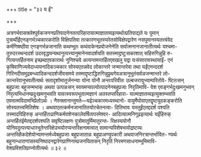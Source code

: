 +++
title = "३२ य ईं"

+++

अत्रगर्भवासक्लेश्पूर्वकजननप्रतिपादनेनतत्परिहारायात्माज्ञातव्यइत्यर्थात्प्रतिपाद्यते यः पुमान् पुत्रार्थीईंएनङ्गर्भञ्चकारकरोति विक्षिपतिवा तत्कारणभूतस्यरेतसोविक्षेपद्वारेण नसपुमानस्यतत्त्वंवेद कर्मणिषष्ठीवा एनङ्गर्भन्नजानाति कथम्भूतः कथंवाकेनप्रयोजनेनेति सर्वात्मनानजानातीत्यर्थः यश्चमा- तुरुदरस्थन्ददर्श उदरवृद्ध्यन्यथानुत्पत्त्यानुमानेनवादर्शयति सतस्माद्द्रष्टुःसकाशात् सहिरुगिन्नुहि रु- गित्यन्तर्हितनाम इच्छब्दएवकारार्थः नुनिश्चये अत्यन्तमन्तर्हितएवखलु यद्वा यःसंसारावस्थायांईं- एनं कृषिवाणिज्यवेदाध्ययनादिकञ्चकार सोस्यएतन्नवेद लोकान्तरे जन्मान्तरेवा तथा यईंएनन्ददर्श गिरिनदीसमुद्रबन्ध्वादिकन्ददर्शजीवसमये तस्माद्दृष्टाद्धिरुगिन्नुप्रुथगेवअत्रानुभूतंसर्वन्नजन्मान्तरे लो- कान्तरेवानुभवतीत्यर्थः सतादृशोमातुर्जनन्याः योना योनौ अन्तःपरिवीतः उल्बजरायुभ्याम्परितोवे- ष्टितःसन् बहुप्रजाः बहुजन्मभाक् अथवा उत्पन्नःसन् स्वयमप्यपत्योत्पादनेनबहुप्रजाः निरृतिमावि- वेश एवङ्गर्भदुःखमनुभवन् निरृत्यभिधानम्प्रदुःखमनुभवति यावत्स्वरूपभूतात्मज्ञानं अतस्तप्तरिहारा- यात्माज्ञातव्यइत्युक्तम्भवति एवमात्मविदामभिप्रेतोऽर्थः । नैरुक्तानान्तुमते—यईञ्चकारमध्यस्थानो- वायुर्मेघोवाएतद्वृष्ट्युदकङ्करोति सोस्यतत्त्वमितिशेषः । अथवाएतत्कर्मनजानातितयोरचेतनत्वा- दितिभावः यस्तुईंएतद्ददर्श पश्यति तस्मादपिहिरुक् अन्तर्हितःप्राणिकर्मवशेनकालेवर्षितापरमेश्वर- आदित्यात्मनिगूढइत्यार्थः यईंहिरुक् अन्तर्हितंईमेतद्ददर्शपश्यति सवृष्टिलक्षणः पुत्रोमातुर्मिमातुरन्त- रिक्षस्ययोनौ योनिवदुत्पत्त्याधारभूतेन्तरिक्षेउभयोरप्यन्तरिक्षनामत्वात् सामान्यविशेषभावोद्रष्टव्यः अन्तरिक्षैकदेशेयोन्यामन्तर्मध्येबहुप्रजाः बहुप्रजातान्नः बहुप्राअण्युपकारी अथवाजनिरत्रान्तर्भावित- ण्यर्थः बहूनान्धाराणांसस्यनिष्पादनद्वारेणप्राणिनाम्प्रजनयितासन् निरृतिं निरमणसाधनाम्भूमिमावि- वेशप्रविशतिप्राप्नोतीत्यर्थः ॥ ३२ ॥